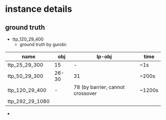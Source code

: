 # instance details

## ground truth

- ttp_120_29_400
    - ground truth by gurobi:

| name            | obj   | lp-obj                           | time   |
|-----------------|-------|----------------------------------|--------|
| ttp_25_29_300   | 15    | -                                | ~1s    |
| ttp_50_29_300   | 26-30 | 31                               | ~200s  |
| ttp_120_29_400  | -     | 78 (by barrier, cannot crossover | ~1200s |
| ttp_292_29_1080 |       |                                  |        |

- 